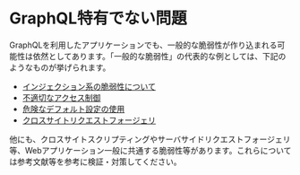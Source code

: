 # GraphQL特有でない問題

GraphQLを利用したアプリケーションでも、一般的な脆弱性が作り込まれる可能性は依然としてあります。「一般的な脆弱性」の代表的な例としては、下記のようなものが挙げられます。

- [インジェクション系の脆弱性について](common/injection.md)
- [不適切なアクセス制御](common/access_control.md)
- [危険なデフォルト設定の使用](common/default_setting.md)
- [クロスサイトリクエストフォージェリ](common/cross_site_request_forgeries.md)

他にも、クロスサイトスクリプティングやサーバサイドリクエストフォージェリ等、Webアプリケーション一般に共通する脆弱性等があります。これらについては参考文献等を参考に検証・対策してください。